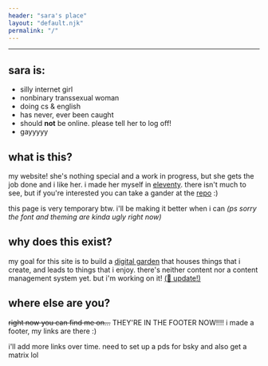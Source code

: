 ```yaml
---
header: "sara's place"
layout: "default.njk"
permalink: "/"
---
```


---

## sara is:
- silly internet girl
- nonbinary transsexual woman
- doing cs & english
- has never, ever been caught
- should **not** be online. please tell her to log off!
- gayyyyy

## what is this?

my website! she's nothing special and a work in progress, but she gets the job done and i like her. i made her myself in [eleventy](https://11ty.dev). there isn't much to see, but if you're interested you can take a gander at the [repo](https://github.com/sarasocial/sarasocial.github.io) :)

this page is very temporary btw. i'll be making it better when i can *(ps sorry the font and theming are kinda ugly right now)*

## why does this exist?

my goal for this site is to build a [digital garden](https://maggieappleton.com/garden-history) that houses things that i create, and leads to things that i enjoy. there's neither content nor a content management system yet. but i'm working on it! [(🌱 update!)](/botany-idea/)

## where else are you?

~~right now you can find me on...~~ THEY'RE IN THE FOOTER NOW!!!! i made a footer, my links are there :)

i'll add more links over time. need to set up a pds for bsky and also get a matrix lol